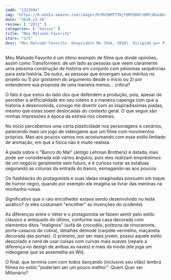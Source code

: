 ```yaml
---
imdb: "1323594"
img: "https://m.media-amazon.com/images/M/MV5BMTY3NjY0MTQ0Nl5BMl5BanBnXkFtZTcwMzQ2MTc0Mw@@._V1_SY150_CR0,0,101,150_.jpg"
date: "2010-12-20"
review: [ "2011" ]
categories: [ "movies" ]
title: "Meu Malvado Favorito"
stars: "3/5"
desc: "Meu Malvado Favorito. Despicable Me (USA, 2010). Dirigido por Pierre Coffin, Chris Renaud. Escrito por Cinco Paul, Ken Daurio, Sergio Pablos. Com Steve Carell, Jason Segel, Russell Brand, Julie Andrews, Will Arnett, Kristen Wiig, Miranda Cosgrove, Dana Gaier, Elsie Fisher."
---
```

Meu Malvado Favorito é um ótimo exemplo de filme que divide opiniões, assim como Transformers: de um lado as pessoas que veem claramente uma péssima construção de história em conjunto com péssimas sequências para esta história. De outro, as pessoas que enxergam seus méritos no projeto ou 1) por gostarem do argumento desde o início ou 2) por entenderem sua proposta de uma maneira menos... crítica?

O fato é que estou do lado dos que defendem a produção, pois, apesar de perceber a artificialidade em seu roteiro e a maneira capenga com que a história é desenvolvida, consigo me divertir com as inspiradíssimas piadas, mesmo que estas soem deslocadas do contexto geral. O que segue são minhas impressões à época da estreia nos cinemas.

No início percebemos uma certa plasticidade nos personagens e cenários, parecendo mais um jogo de videogame que um filme com movimentos próprios. Mas aos poucos vamos nos acostumando com esse estilo limitado de animação, em que a física não é muito realista.

A piada sobre o "Banco do Mal" (antigo Lehman Brothers) é datada, mas pode ser considerada sob vários ângulos, pois eles realizam empréstimos de um negócio geralmente sem futuro, e é curioso notar as estátuas segurando as colunas da entrada do banco, esmagando-as aos poucos.

Os flashbacks do protagonista e suas ideias imaginadas possuem um toque de humor negro, quando por exemplo ele imagina se livrar das meninas na montanha-russa.

Significativo que o raio encolhedor estava sendo desenvolvido no leste asiático? (e eles costumam "encolher" as invenções do ocidente)

As diferenças entre o Vetor e o protagonista se fazem sentir pelo estilo clássico e antiquado do último, conforme sua casa decorada com elementos ditos "malignos" (sofá de crocodilo, poltrona de rinoceronte, porta-casacos de cobra), detalhes démodé (carpete vermelho, maçaneta decorada das portas). O primeiro, por ser mais jovem, possui aquele estilo descolado e nerd de usar coisas com curvas mais suaves (repare a diferença no design de ambas as naves) e mais da moda (ele joga um videogame que se assemelha ao Wii).

O final, que termina com com todos dançando (inclusive seu vilão) lembra filmes no estilo "poderiam ser um pouco melhor": Quem Quer ser Milionário?
